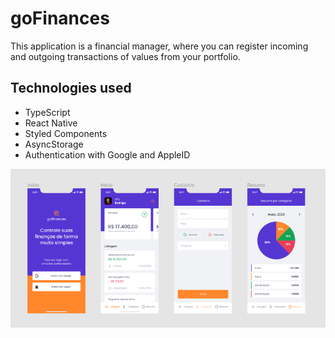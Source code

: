 # goFinances

This application is a financial manager, where you can register incoming and outgoing transactions of values from your portfolio.

## Technologies used

* TypeScript
* React Native
* Styled Components
* AsyncStorage
* Authentication with Google and AppleID

![alt text](./assets/goFinances.png)
